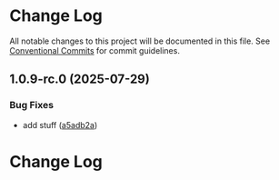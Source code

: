 # Change Log

All notable changes to this project will be documented in this file.
See [Conventional Commits](https://conventionalcommits.org) for commit guidelines.

## 1.0.9-rc.0 (2025-07-29)


### Bug Fixes

* add stuff ([a5adb2a](https://github.com/zerobias-org/vendor/commit/a5adb2aecd0670c42e9077affecb6a047bf30fc6))





# Change Log
